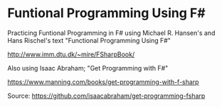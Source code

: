 # Funtional Programming Using F#

Practicing Funtional Programming in F# using Michael R. Hansen's and Hans Rischel's text  "Functional Programming Using F#"

<http://www.imm.dtu.dk/~mire/FSharpBook/>

Also using Isaac Abraham; "Get Programming with F#"

<https://www.manning.com/books/get-programming-with-f-sharp>

Source: <https://github.com/isaacabraham/get-programming-fsharp>
